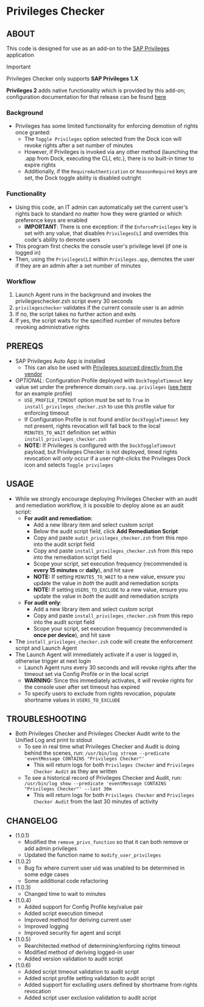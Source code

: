 # Privileges Checker

## ABOUT

This code is designed for use as an add-on to the [SAP Privileges](https://github.com/SAP/macOS-enterprise-privileges) application

> [!IMPORTANT]
> Privileges Checker only supports **SAP Privileges 1.X**
>
> **Privileges 2** adds native functionality which is provided by this add-on; configuration documentation for that release can be found [here](https://github.com/SAP/macOS-enterprise-privileges/wiki/Managing-Privileges)

### Background 

- Privileges has some limited functionality for enforcing demotion of rights once granted:
    - The `Toggle Privileges` option selected from the Dock icon will revoke rights after a set number of minutes
    - However, if Privileges is invoked via any other method (launching the .app from Dock, executing the CLI, etc.), there is no built-in timer to expire rights 
    - Additionally, if the `RequireAuthentication` or `ReasonRequired` keys are set, the Dock toggle ability is disabled outright

### Functionality

- Using this code, an IT admin can automatically set the current user's rights back to standard no matter how they were granted or which preference keys are enabled
    - **IMPORTANT**: There is one exception: if the `EnforcePrivileges` key is set with any value, that disables `PrivilegesCLI` and overrides this code's ability to demote users
- This program first checks the console user's privilege level (if one is logged in)
- Then, using the `PrivilegesCLI` within `Privileges.app`, demotes the user if they are an admin after a set number of minutes

### Workflow

1. Launch Agent runs in the background and invokes the privilegeschecker.zsh script every 30 seconds
2. `privilegeschecker` validates if the current console user is an admin
3. If no, the script takes no further action and exits
4. If yes, the script waits for the specified number of minutes before revoking administrative rights

## PREREQS

- SAP Privileges Auto App is installed
    - This can also be used with [Privileges sourced directly from the vendor](https://github.com/SAP/macOS-enterprise-privileges/releases)
- *OPTIONAL*: Configuration Profile deployed with `DockToggleTimeout` key value set under the preference domain `corp.sap.privileges` ([see here](https://github.com/SAP/macOS-enterprise-privileges/blob/main/application_management/example_profiles/DockToggleTimeout/Example_DockToggleTimeout.mobileconfig) for an example profile)
    - `USE_PROFILE_TIMEOUT` option must be set to `True` in `install_privileges_checker.zsh` to use this profile value for enforcing timeout 
    - If Configuration Profile is not found and/or `DockToggleTimeout` key not present, rights revocation will fall back to the local `MINUTES_TO_WAIT` definition set within `install_privileges_checker.zsh`
    - **NOTE:** If Privileges is configured with the `DockToggleTimeout` payload, but Privileges Checker is not deployed, timed rights revocation will *only* occur if a user right-clicks the Privileges Dock icon and selects `Toggle privileges`

## USAGE

- While we strongly encourage deploying Privileges Checker with an audit and remediation workflow, it is possible to deploy alone as an audit script:
    - **For audit and remediation**:
        - Add a new library item and select custom script
        - Below the audit script field, click **Add Remediation Script**
        - Copy and paste `audit_privileges_checker.zsh` from this repo into the audit script field
        - Copy and paste `install_privileges_checker.zsh` from this repo into the remediation script field 
        - Scope your script, set execution frequency (recommended is **every 15 minutes** or **daily**), and hit save
        - **NOTE:** If setting `MINUTES_TO_WAIT` to a new value, ensure you update the value in *both* the audit and remediation scripts
        - **NOTE:** If setting `USERS_TO_EXCLUDE` to a new value, ensure you update the value in *both* the audit and remediation scripts
    - **For audit only**:
        - Add a new library item and select custom script
        - Copy and paste `install_privileges_checker.zsh` from this repo into the audit script field 
        - Scope your script, set execution frequency (recommended is **once per device**), and hit save
- The `install_privileges_checker.zsh` code will create the enforcement script and Launch Agent
- The Launch Agent will immediately activate if a user is logged in, otherwise trigger at next login
    - Launch Agent runs every 30 seconds and will revoke rights after the timeout set via Config Profile or in the local script
    - **WARNING:** Since this immediately activates, it *will* revoke rights for the console user after set timeout has expired
    - To specify users to exclude from rights revocation, populate shortname values in `USERS_TO_EXCLUDE`

## TROUBLESHOOTING

- Both Privileges Checker and Privileges Checker Audit write to the Unified Log and print to stdout
    - To see in real time what Privileges Checker and Audit is doing behind the scenes, run: `/usr/bin/log stream --predicate 'eventMessage CONTAINS "Privileges Checker"'`
        - This will return logs for both `Privileges Checker` and `Privileges Checker Audit` as they are written
    - To see a historical record of Privileges Checker and Audit, run: `/usr/bin/log show --predicate 'eventMessage CONTAINS "Privileges Checker"' --last 30m`
        - This will return logs for both `Privileges Checker` and `Privileges Checker Audit` from the last 30 minutes of activity

## CHANGELOG

- (1.0.1)
   - Modified the `remove_privs_function` so that it can both remove or add admin privileges
   - Updated the function name to `modify_user_privileges`
- (1.0.2)
   - Bug fix where current user uid was unabled to be determined in some edge cases
   - Some additional code refactoring
- (1.0.3)
   - Changed time to wait to minutes
- (1.0.4)
   - Added support for Config Profile key/value pair
   - Added script execution timeout
   - Improved method for deriving current user
   - Improved logging
   - Improved security for agent and script
- (1.0.5)
   - Rearchitected method of determining/enforcing rights timeout
   - Modified method of deriving logged-in user
   - Added version validation to audit script
- (1.0.6)
   - Added script timeout validation to audit script
   - Added script profile setting validation to audit script
   - Added support for excluding users defined by shortname from rights revocation 
   - Added script user exclusion validation to audit script

